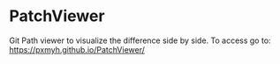 # PatchViewer

Git Path viewer to visualize the difference side by side. To access go to: https://pxmyh.github.io/PatchViewer/
